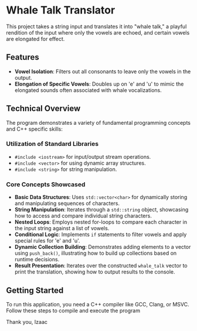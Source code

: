 # Whale Talk Translator

This project takes a string input and translates it into "whale talk," a playful rendition of the input where only the vowels are echoed, and certain vowels are elongated for effect.

## Features

- **Vowel Isolation**: Filters out all consonants to leave only the vowels in the output.
- **Elongation of Specific Vowels**: Doubles up on 'e' and 'u' to mimic the elongated sounds often associated with whale vocalizations.

## Technical Overview

The program demonstrates a variety of fundamental programming concepts and C++ specific skills:

### Utilization of Standard Libraries

- `#include <iostream>` for input/output stream operations.
- `#include <vector>` for using dynamic array structures.
- `#include <string>` for string manipulation.

### Core Concepts Showcased

- **Basic Data Structures**: Uses `std::vector<char>` for dynamically storing and manipulating sequences of characters.
- **String Manipulation**: Iterates through a `std::string` object, showcasing how to access and compare individual string characters.
- **Nested Loops**: Employs nested for-loops to compare each character in the input string against a list of vowels.
- **Conditional Logic**: Implements `if` statements to filter vowels and apply special rules for 'e' and 'u'.
- **Dynamic Collection Building**: Demonstrates adding elements to a vector using `push_back()`, illustrating how to build up collections based on runtime decisions.
- **Result Presentation**: Iterates over the constructed `whale_talk` vector to print the translation, showing how to output results to the console.

## Getting Started

To run this application, you need a C++ compiler like GCC, Clang, or MSVC. Follow these steps to compile and execute the program

Thank you,
Izaac
